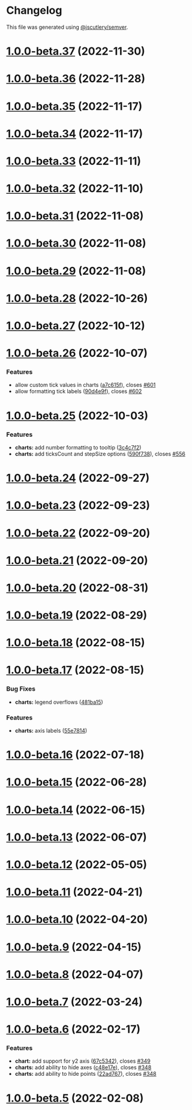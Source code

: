 # Changelog

This file was generated using [@jscutlery/semver](https://github.com/jscutlery/semver).

# [1.0.0-beta.37](https://github.com/sebgroup/green/compare/@sebgroup/green-charts@1.0.0-beta.36...@sebgroup/green-charts@1.0.0-beta.37) (2022-11-30)



# [1.0.0-beta.36](https://github.com/sebgroup/green/compare/@sebgroup/green-charts@1.0.0-beta.35...@sebgroup/green-charts@1.0.0-beta.36) (2022-11-28)



# [1.0.0-beta.35](https://github.com/sebgroup/green/compare/@sebgroup/green-charts@1.0.0-beta.34...@sebgroup/green-charts@1.0.0-beta.35) (2022-11-17)



# [1.0.0-beta.34](https://github.com/sebgroup/green/compare/@sebgroup/green-charts@1.0.0-beta.33...@sebgroup/green-charts@1.0.0-beta.34) (2022-11-17)



# [1.0.0-beta.33](https://github.com/sebgroup/green/compare/@sebgroup/green-charts@1.0.0-beta.32...@sebgroup/green-charts@1.0.0-beta.33) (2022-11-11)



# [1.0.0-beta.32](https://github.com/sebgroup/green/compare/@sebgroup/green-charts@1.0.0-beta.31...@sebgroup/green-charts@1.0.0-beta.32) (2022-11-10)



# [1.0.0-beta.31](https://github.com/sebgroup/green/compare/@sebgroup/green-charts@1.0.0-beta.30...@sebgroup/green-charts@1.0.0-beta.31) (2022-11-08)



# [1.0.0-beta.30](https://github.com/sebgroup/green/compare/@sebgroup/green-charts@1.0.0-beta.29...@sebgroup/green-charts@1.0.0-beta.30) (2022-11-08)



# [1.0.0-beta.29](https://github.com/sebgroup/green/compare/@sebgroup/green-charts@1.0.0-beta.28...@sebgroup/green-charts@1.0.0-beta.29) (2022-11-08)



# [1.0.0-beta.28](https://github.com/sebgroup/green/compare/@sebgroup/green-charts@1.0.0-beta.27...@sebgroup/green-charts@1.0.0-beta.28) (2022-10-26)



# [1.0.0-beta.27](https://github.com/sebgroup/green/compare/@sebgroup/green-charts@1.0.0-beta.26...@sebgroup/green-charts@1.0.0-beta.27) (2022-10-12)



# [1.0.0-beta.26](https://github.com/sebgroup/green/compare/@sebgroup/green-charts@1.0.0-beta.25...@sebgroup/green-charts@1.0.0-beta.26) (2022-10-07)


### Features

* allow custom tick values in charts ([a7c615f](https://github.com/sebgroup/green/commit/a7c615fe2194eec114e6e8176b5df658a12cc7e2)), closes [#601](https://github.com/sebgroup/green/issues/601)
* allow formatting tick labels ([90d4e9f](https://github.com/sebgroup/green/commit/90d4e9f24ae32be4b6c48514aad13d5aeaea7e08)), closes [#602](https://github.com/sebgroup/green/issues/602)



# [1.0.0-beta.25](https://github.com/sebgroup/green/compare/@sebgroup/green-charts@1.0.0-beta.24...@sebgroup/green-charts@1.0.0-beta.25) (2022-10-03)


### Features

* **charts:** add number formatting to tooltip ([3c4c7f2](https://github.com/sebgroup/green/commit/3c4c7f26685e5d08827ec3d7514c1270b7c82810))
* **charts:** add ticksCount and stepSize options ([590f738](https://github.com/sebgroup/green/commit/590f738d2a652f4ebb09506656756f033cd26894)), closes [#556](https://github.com/sebgroup/green/issues/556)



# [1.0.0-beta.24](https://github.com/sebgroup/green/compare/@sebgroup/green-charts@1.0.0-beta.23...@sebgroup/green-charts@1.0.0-beta.24) (2022-09-27)



# [1.0.0-beta.23](https://github.com/sebgroup/green/compare/@sebgroup/green-charts@1.0.0-beta.22...@sebgroup/green-charts@1.0.0-beta.23) (2022-09-23)



# [1.0.0-beta.22](https://github.com/sebgroup/green/compare/@sebgroup/green-charts@1.0.0-beta.21...@sebgroup/green-charts@1.0.0-beta.22) (2022-09-20)



# [1.0.0-beta.21](https://github.com/sebgroup/green/compare/@sebgroup/green-charts@1.0.0-beta.20...@sebgroup/green-charts@1.0.0-beta.21) (2022-09-20)



# [1.0.0-beta.20](https://github.com/sebgroup/green/compare/@sebgroup/green-charts@1.0.0-beta.19...@sebgroup/green-charts@1.0.0-beta.20) (2022-08-31)



# [1.0.0-beta.19](https://github.com/sebgroup/green/compare/@sebgroup/green-charts@1.0.0-beta.18...@sebgroup/green-charts@1.0.0-beta.19) (2022-08-29)



# [1.0.0-beta.18](https://github.com/sebgroup/green/compare/@sebgroup/green-charts@1.0.0-beta.17...@sebgroup/green-charts@1.0.0-beta.18) (2022-08-15)



# [1.0.0-beta.17](https://github.com/sebgroup/green/compare/@sebgroup/green-charts@1.0.0-beta.16...@sebgroup/green-charts@1.0.0-beta.17) (2022-08-15)


### Bug Fixes

* **charts:** legend overflows ([481ba15](https://github.com/sebgroup/green/commit/481ba155546dad884e706b52ecfbcc52e32ff060))


### Features

* **charts:** axis labels ([55e7814](https://github.com/sebgroup/green/commit/55e781413c90c3dc477cff6d506ebf2a26b763e2))



# [1.0.0-beta.16](https://github.com/sebgroup/green/compare/@sebgroup/green-charts@1.0.0-beta.15...@sebgroup/green-charts@1.0.0-beta.16) (2022-07-18)



# [1.0.0-beta.15](https://github.com/sebgroup/green/compare/@sebgroup/green-charts@1.0.0-beta.14...@sebgroup/green-charts@1.0.0-beta.15) (2022-06-28)



# [1.0.0-beta.14](https://github.com/sebgroup/green/compare/@sebgroup/green-charts@1.0.0-beta.13...@sebgroup/green-charts@1.0.0-beta.14) (2022-06-15)



# [1.0.0-beta.13](https://github.com/sebgroup/green/compare/@sebgroup/green-charts@1.0.0-beta.12...@sebgroup/green-charts@1.0.0-beta.13) (2022-06-07)



# [1.0.0-beta.12](https://github.com/sebgroup/green/compare/@sebgroup/green-charts@1.0.0-beta.11...@sebgroup/green-charts@1.0.0-beta.12) (2022-05-05)



# [1.0.0-beta.11](https://github.com/sebgroup/green/compare/@sebgroup/green-charts@1.0.0-beta.10...@sebgroup/green-charts@1.0.0-beta.11) (2022-04-21)



# [1.0.0-beta.10](https://github.com/sebgroup/green/compare/@sebgroup/green-charts@1.0.0-beta.9...@sebgroup/green-charts@1.0.0-beta.10) (2022-04-20)



# [1.0.0-beta.9](https://github.com/sebgroup/green/compare/@sebgroup/green-charts@1.0.0-beta.8...@sebgroup/green-charts@1.0.0-beta.9) (2022-04-15)



# [1.0.0-beta.8](https://github.com/sebgroup/green/compare/@sebgroup/green-charts@1.0.0-beta.7...@sebgroup/green-charts@1.0.0-beta.8) (2022-04-07)



# [1.0.0-beta.7](https://github.com/sebgroup/green/compare/@sebgroup/green-charts@1.0.0-beta.6...@sebgroup/green-charts@1.0.0-beta.7) (2022-03-24)



# [1.0.0-beta.6](https://github.com/sebgroup/green/compare/@sebgroup/green-charts@1.0.0-beta.5...@sebgroup/green-charts@1.0.0-beta.6) (2022-02-17)


### Features

* **chart:** add support for y2 axis ([67c5342](https://github.com/sebgroup/green/commit/67c534259047f535918dd1f8dec206985dc10170)), closes [#349](https://github.com/sebgroup/green/issues/349)
* **charts:** add ability to hide axes ([c48e17e](https://github.com/sebgroup/green/commit/c48e17ea4f6f2b04d3a8355596cc9a799e3d2bba)), closes [#348](https://github.com/sebgroup/green/issues/348)
* **charts:** add ability to hide points ([22ad767](https://github.com/sebgroup/green/commit/22ad767a83f6dc1a38044dc04460c2457dd9a559)), closes [#348](https://github.com/sebgroup/green/issues/348)



# [1.0.0-beta.5](https://github.com/sebgroup/green/compare/@sebgroup/green-charts@1.0.0-beta.4...@sebgroup/green-charts@1.0.0-beta.5) (2022-02-08)
